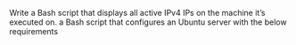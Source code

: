 Write a Bash script that displays all active IPv4 IPs on the machine it’s executed on.
a Bash script that configures an Ubuntu server with the below requirements